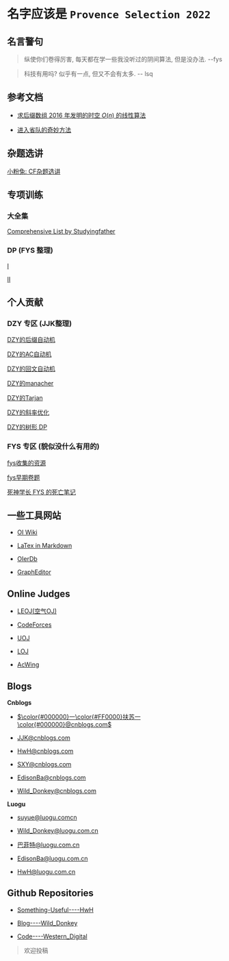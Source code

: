 # 名字应该是 `Provence Selection 2022` 

## 名言警句

> 纵使你们卷得厉害, 每天都在学一些我没听过的阴间算法, 但是没办法.
> --fys

> 科技有用吗? 似乎有一点, 但又不会有太多.
> -- lsq

## 参考文档

* [求后缀数组 $2016$ 年发明的时空 $O(n)$ 的线性算法](https://suffixsorting.github.io/)

* [进入省队的奇妙方法](https://www.luogu.com.cn/discuss/show/306980)

## 杂题选讲

[小粉兔: CF杂题选讲](https://www.luogu.com.cn/training/72144#problems)

## 专项训练

### 大全集

[Comprehensive List by Studyingfather](https://studyingfather.com/archives/841)

### DP (FYS 整理)

[Ⅰ](https://www.luogu.com.cn/training/60100)

[Ⅱ](https://www.luogu.com.cn/training/60091)

## 个人贡献

### DZY 专区 (JJK整理)

[DZY的后缀自动机](https://www.luogu.com.cn/training/63806)

[DZY的AC自动机](https://www.luogu.com.cn/training/63810)

[DZY的回文自动机](https://www.luogu.com.cn/training/63811)

[DZY的manacher](https://www.luogu.com.cn/training/63813)

[DZY的Tarjan](https://www.luogu.com.cn/training/63430#information)

[DZY的斜率优化](https://www.luogu.com.cn/training/61706)

[DZY的树形 DP](https://www.luogu.com.cn/training/62412)

### FYS 专区 (貌似没什么有用的)

[fys收集的资源](https://github.com/Wild-Donkey/Materials)

[fys早期卷题](https://github.com/Wild-Donkey/MarkDown/blob/main/README.md)

[死神学长 FYS 的死亡笔记](https://www.luogu.com.cn/paste/v23i8ihb)

## 一些工具网站

* [OI Wiki](https://oi-wiki.org/)

* [LaTex in Markdown](https://blog.csdn.net/qq_37375427/article/details/92198332)

* [OIerDb](https://bytew.net/OIer/)

* [GraphEditor](https://csacademy.com/app/graph_editor/)

## Online Judges

* [LEOJ(空气OJ)](http://192.168.25.226/)

* [CodeForces](https://codeforces.com/)

* [UOJ](https://darkbzoj.tk/)

* [LOJ](https://loj.ac/)

* [AcWing](https://www.acwing.com/about/)

## Blogs

**Cnblogs**

* [$\color{#000000}一\color{#FF0000}扶苏一\color{#000000}@cnblogs.com$](https://www.cnblogs.com/yifusuyi/)

* [JJK@cnblogs.com](https://www.cnblogs.com/ZhengkunJia/)

* [HwH@cnblogs.com](https://www.cnblogs.com/jd1412/)

* [SXY@cnblogs.com](https://www.cnblogs.com/sxy2004/)

* [EdisonBa@cnblogs.com](https://www.cnblogs.com/EdisonBa/)

* [Wild_Donkey@cnblogs.com](https://www.cnblogs.com/Wild-Donkey/)

**Luogu**

* [suyue@luogu.comcn](https://www.luogu.com.cn/blog/260748/)

* [Wild_Donkey@luogu.com.cn](https://www.luogu.com.cn/blog/Wild-Donkey/)

* [巴菲特@luogu.com.cn](https://www.luogu.com.cn/blog/jiazhengkun/)

* [EdisonBa@luogu.com.cn](https://edisonba.blog.luogu.org/)

* [HwH@luogu.com.cn](https://www.luogu.com.cn/blog/306957/)

## Github Repositories

* [Something-Useful----HwH](https://github.com/HwH-qwq/something-useful)

* [Blog----Wild_Donkey](https://github.com/Wild-Donkey/MarkDown)

* [Code----Western_Digital](https://github.com/Wild-Donkey/Code)

> 欢迎投稿